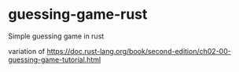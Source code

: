# guessing-game-rust
Simple guessing game in rust

variation of https://doc.rust-lang.org/book/second-edition/ch02-00-guessing-game-tutorial.html
